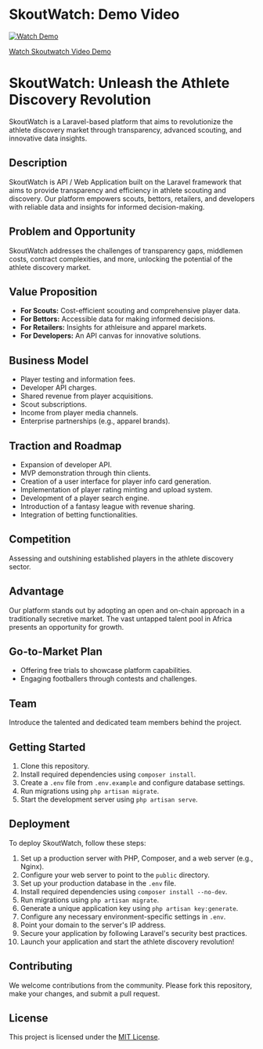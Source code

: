 # SkoutWatch: Demo Video

[![Watch Demo](https://img.youtube.com/vi/jbtoL-w824M/0.jpg)](https://www.youtube.com/watch?v=jbtoL-w824M)



[Watch Skoutwatch Video Demo](https://www.youtube.com/watch?v=jbtoL-w824M)



# SkoutWatch: Unleash the Athlete Discovery Revolution

SkoutWatch is a Laravel-based platform that aims to revolutionize the athlete discovery market through transparency, advanced scouting, and innovative data insights.

## Description

SkoutWatch is API / Web Application built on the Laravel framework that aims to provide transparency and efficiency in athlete scouting and discovery. Our platform empowers scouts, bettors, retailers, and developers with reliable data and insights for informed decision-making.

## Problem and Opportunity

SkoutWatch addresses the challenges of transparency gaps, middlemen costs, contract complexities, and more, unlocking the potential of the athlete discovery market.

## Value Proposition

- **For Scouts:** Cost-efficient scouting and comprehensive player data.
- **For Bettors:** Accessible data for making informed decisions.
- **For Retailers:** Insights for athleisure and apparel markets.
- **For Developers:** An API canvas for innovative solutions.

## Business Model

- Player testing and information fees.
- Developer API charges.
- Shared revenue from player acquisitions.
- Scout subscriptions.
- Income from player media channels.
- Enterprise partnerships (e.g., apparel brands).

## Traction and Roadmap

- Expansion of developer API.
- MVP demonstration through thin clients.
- Creation of a user interface for player info card generation.
- Implementation of player rating minting and upload system.
- Development of a player search engine.
- Introduction of a fantasy league with revenue sharing.
- Integration of betting functionalities.

## Competition

Assessing and outshining established players in the athlete discovery sector.

## Advantage

Our platform stands out by adopting an open and on-chain approach in a traditionally secretive market. The vast untapped talent pool in Africa presents an opportunity for growth.

## Go-to-Market Plan

- Offering free trials to showcase platform capabilities.
- Engaging footballers through contests and challenges.

## Team

Introduce the talented and dedicated team members behind the project.

## Getting Started

1. Clone this repository.
2. Install required dependencies using `composer install`.
3. Create a `.env` file from `.env.example` and configure database settings.
4. Run migrations using `php artisan migrate`.
5. Start the development server using `php artisan serve`.

## Deployment

To deploy SkoutWatch, follow these steps:

1. Set up a production server with PHP, Composer, and a web server (e.g., Nginx).
2. Configure your web server to point to the `public` directory.
3. Set up your production database in the `.env` file.
4. Install required dependencies using `composer install --no-dev`.
5. Run migrations using `php artisan migrate`.
6. Generate a unique application key using `php artisan key:generate`.
7. Configure any necessary environment-specific settings in `.env`.
8. Point your domain to the server's IP address.
9. Secure your application by following Laravel's security best practices.
10. Launch your application and start the athlete discovery revolution!

## Contributing

We welcome contributions from the community. Please fork this repository, make your changes, and submit a pull request.

## License

This project is licensed under the [MIT License](LICENSE).
